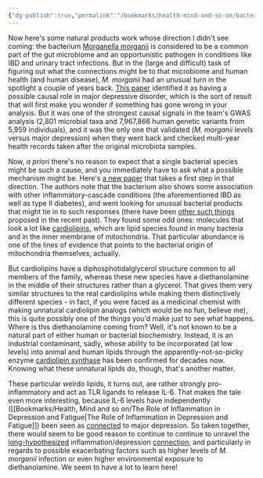 ```yaml
---
{"dg-publish":true,"permalink":"/bookmarks/health-mind-and-so-on/bacteria-and-their-metabolites-and-depression/","tags":["adhd","body","health","interesting","mind","scientific","wow"]}
---
```



Now here's some natural products work whose direction I didn't see coming: the bacterium [Morganella morganii](https://en.wikipedia.org/wiki/Morganella_morganii) is considered to be a common part of the gut microbiome and an opportunistic pathogen in conditions like IBD and urinary tract infections. But in the (large and difficult) task of figuring out what the connections might be to that microbiome and human health (and human disease), _M. morganii_ had an unusual turn in the spotlight a couple of years back. [This paper](https://www.nature.com/articles/s41588-021-00991-z) identified it as having a possible causal role in major depressive disorder, which is the sort of result that will first make you wonder if something has gone wrong in your analysis. But it was one of the strongest causal signals in the team's GWAS analysis (2,801 microbial taxa and 7,967,866 human genetic variants from 5,959 individuals), and it was the only one that validated (_M. morganii_ levels versus major depression) when they went back and checked multi-year health records taken after the original microbiota samples.

Now, _a priori_ there's no reason to expect that a single bacterial species might be such a cause, and you immediately have to ask what a possible mechanism might be. Here's [a new paper](https://pubs.acs.org/doi/10.1021/jacs.4c15158) that takes a first step in that direction. The authors note that the bacterium also shows some association with other inflammatory-cascade conditions (the aforementioned IBD as well as type II diabetes), and went looking for unusual bacterial products that might tie in to such responses (there have been [other such things](https://www.nature.com/articles/s41586-022-04396-8) proposed in the recent past). They found some odd ones: molecules that look a lot like [cardiolipins](https://en.wikipedia.org/wiki/Cardiolipin), which are lipid species found in many bacteria and in the inner membrane of mitochondria. That particular abundance is one of the lines of evidence that points to the bacterial origin of mitochondria themselves, actually.

But cardiolipins have a diphosphotidalglycerol structure common to all members of the family, whereas these new species have a diethanolamine in the middle of their structures rather than a glycerol. That gives them very similar structures to the real cardiolipins while making them distinctively different species - in fact, if you were faced as a medicinal chemist with making unnatural cardiolipin analogs (which would be no fun, believe me), this is quite possibly one of the things you'd make just to see what happens. Where is this diethanolamine coming from? Well, it's not known to be a natural part of either human or bacterial biochemistry. Instead, it is an industrial contaminant, sadly, whose ability to be incorporated (at low levels) into animal and human lipids through the apparently-not-so-picky enzyme [cardiolipin synthase](https://en.wikipedia.org/wiki/Phosphatidate_cytidylyltransferase) has been confirmed for decades now. Knowing what these unnatural lipids do, though, that's another matter.

These particular weirdo lipids, it turns out, are rather strongly pro-inflammatory and act as TLR ligands to release IL-6. That makes the tale even more interesting, because IL-6 levels have independently ([[Bookmarks/Health, Mind and so on/The Role of Inflammation in Depression and Fatigue\|The Role of Inflammation in Depression and Fatigue]]) been seen as [connected](https://www.frontiersin.org/journals/psychiatry/articles/10.3389/fpsyt.2021.810302/full) to major depression. So taken together, there would seem to be good reason to continue to continue to unravel the [long-hypothesized](https://pmc.ncbi.nlm.nih.gov/articles/PMC6658985/) inflammation/depression [connection](https://www.sciencedirect.com/science/article/pii/S0896627320304311), and particularly in regards to possible exacerbating factors such as higher levels of _M. morganii_ infection or even higher environmental exposure to diethanolamine. We seem to have a lot to learn here!
